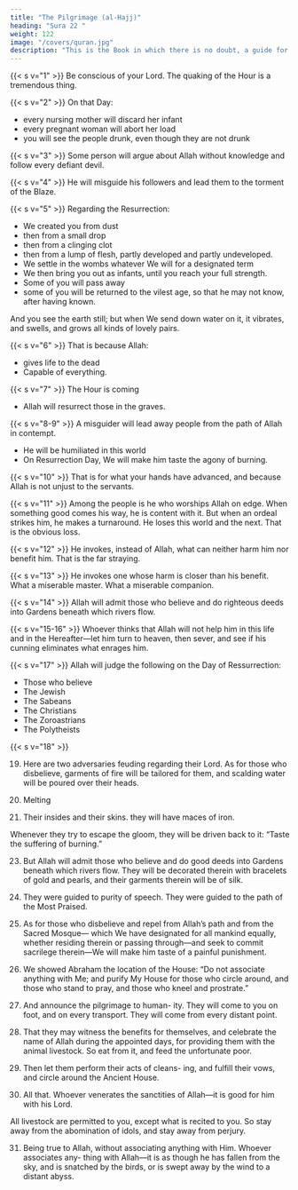 ```yaml
---
title: "The Pilgrimage (al-Hajj)"
heading: "Sura 22 "
weight: 122
image: "/covers/quran.jpg"
description: "This is the Book in which there is no doubt, a guide for the righteous."
---
```



{{< s v="1" >}} Be conscious of your Lord. The quaking of the Hour is a tremendous thing.

{{< s v="2" >}} On that Day:
- every nursing mother will discard her infant
- every pregnant woman will abort her load
- you will see the people drunk, even though they are not drunk

{{< s v="3" >}} Some person will argue about Allah without knowledge and follow every defiant devil.

{{< s v="4" >}} He will misguide his followers and lead them to the torment of the Blaze.

{{< s v="5" >}} Regarding the Resurrection:
- We created you from dust
- then from a small drop
- then from a clinging clot
- then from a lump of flesh, partly developed and partly undeveloped. 
- We settle in the wombs whatever We will for a designated term
- We then bring you out as infants, until you reach your full strength.
- Some of you will pass away
- some of you will be returned to the vilest age, so that he may not know, after having known. 

And you see the earth still; but when We send down water on it, it vibrates, and swells, and grows all kinds of lovely pairs.

{{< s v="6" >}} That is because Allah:
- gives life to the dead
- Capable of everything.

{{< s v="7" >}} The Hour is coming
- Allah will resurrect those in the graves.

{{< s v="8-9" >}} A misguider will lead away people from the path of Allah in contempt. 
<!-- 8. And among the people is he who argues
about Allah without knowledge, or guidance,
or an enlightening scripture. -->
- He will be humiliated in this world
- On Resurrection Day, We will make him taste the agony of burning.

{{< s v="10" >}} That is for what your hands have advanced, and because Allah is not unjust to the servants.

{{< s v="11" >}} Among the people is he who worships Allah on edge. When something good comes his way, he is content with it. But when an ordeal strikes him, he makes a turnaround. He loses this world and the next. That is the obvious loss.

{{< s v="12" >}} He invokes, instead of Allah, what can neither harm him nor benefit him. That is the far straying.

{{< s v="13" >}} He invokes one whose harm is closer than his benefit. What a miserable master. What a miserable companion.

{{< s v="14" >}} Allah will admit those who believe and do righteous deeds into Gardens beneath which rivers flow. 

{{< s v="15-16" >}} Whoever thinks that Allah will not help him in this life and in the Hereafter—let him turn to heaven, then sever, and see if his cunning eliminates what enrages him.

<!-- {{< s v="16" >}} Thus We revealed it as clarifying signs, and Allah guides whomever He wills. -->

{{< s v="17" >}} Allah will judge the following on the Day of Ressurrection:
- Those who believe
- The Jewish
- The Sabeans
- The Christians
- The Zoroastrians
- The Polytheists

{{< s v="18" >}}

<!-- 18. Do you not realize that to Allah prostrates everyone in the heavens and everyone on
earth, and the sun, and the moon, and the stars, and the mountains, and the trees, and
the animals, and many of the people? 

But many are justly deserving of punishment. Whomever Allah shames, there is none to
honor him. Allah does whatever He wills.  -->

19. Here are two adversaries feuding regarding their Lord. As for those who disbelieve, garments of fire will be tailored for them, and scalding water will be poured over their heads. 

20. Melting

21. Their insides and their skins.
they will have maces of iron.

Whenever they try to escape the gloom, they will be driven back to it: “Taste the suffering of burning.”

23. But Allah will admit those who believe and do good deeds into Gardens beneath which
rivers flow. They will be decorated therein with bracelets of gold and pearls, and their
garments therein will be of silk.

24. They were guided to purity of speech. They
were guided to the path of the Most Praised.
25. As for those who disbelieve and repel from
Allah’s path and from the Sacred Mosque—
which We have designated for all mankind
equally, whether residing therein or passing
through—and seek to commit sacrilege
therein—We will make him taste of a painful
punishment.
26. We showed Abraham the location of the
House: “Do not associate anything with Me;
and purify My House for those who circle
around, and those who stand to pray, and
those who kneel and prostrate.”
27. And announce the pilgrimage to human-
ity. They will come to you on foot, and on
every transport. They will come from every
distant point.
28. That they may witness the benefits for
themselves, and celebrate the name of Allah
during the appointed days, for providing
them with the animal livestock. So eat from
it, and feed the unfortunate poor.
29. Then let them perform their acts of cleans-
ing, and fulfill their vows, and circle around
the Ancient House.
30. All that. Whoever venerates the sanctities of Allah—it is good for him with his Lord. 

All livestock are permitted to you, except what is recited to you. So stay away from the abomination of idols, and stay away from perjury.

31. Being true to Allah, without associating anything with Him. Whoever associates any-
thing with Allah—it is as though he has fallen from the sky, and is snatched by the birds, or
is swept away by the wind to a distant abyss.
